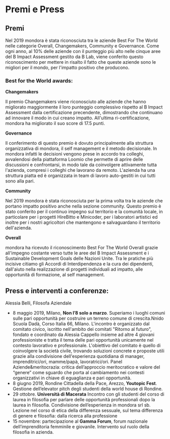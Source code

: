 # Premi e Press

## Premi

Nel 2019 mondora è stata riconosciuta tra le aziende Best For The World nelle categorie Overall, Changemakers, Community e Governance. Come ogni anno, al 10% delle aziende con il punteggio più alto nelle cinque aree del B Impact Assessment gestito da B Lab, viene conferito questo riconoscimento per mettere in risalto il fatto che queste aziende sono le migliori per il mondo, per l'impatto positivo che producono.

### Best for the World awards:

**Changemakers**

Il premio Changemakers viene riconosciuto alle aziende che hanno migliorato maggiormente il loro punteggio complessivo rispetto al B Impact Assessment dalla certificazione precendente, dimostrando che continuano ad innovare il modo in cui creano impatto. All'ultima ri-certificazione, mondora ha migliorato il suo score di 17.5 punti.

**Governance**

Il conferimento di questo premio è dovuto principalmente alla struttura organizzativa di mondora, il self management e il metodo decisionale. In mondora infatti le decisioni vengono prese in accordo tra colleghi, avvalendosi della piattaforma Loomio che permette di aprire delle discussioni e confrontarsi, in modo tale da coinvolgere attivamente tutta l'azienda, compresi i colleghi che lavorano da remoto. L'azienda ha una struttura piatta ed è organizzata in team di lavoro auto-gestiti in cui tutti sono alla pari.

**Community**

Nel 2019 mondora è stata riconosciuta per la prima volta tra le aziende che portano impatto positivo anche nella sezione community. Questo premio è stato conferito per il continuo impegno sul territorio e la comunità locale, in particolare per i progetti HireBitto e Minicoder, per i laboratori artistici ed inoltre per i nostri agricoltori che mantengono e salvaguardano il territorio dell'azienda.

**Overall**

mondora ha ricevuto il riconoscimento Best For The World Overall grazie all'impegno costante verso tutte le aree del B Impact Assessment e i Sustainable Development Goals delle Nazioni Unite. Tra le pratiche più incisive citiamo gli Accordi di Interdipendenza e la cura dei dipendenti, dall'aiuto nella realizzazione di progetti individuali ad impatto, alle opportunità di formazione, al self management.

## Press e interventi a conferenze:

Alessia Belli, Filosofa Aziendale

* 8 maggio 2019, Milano, **Non l’8 solo a marzo**. Superiamo i luoghi comuni sulle pari opportunità per costruire un terreno comune di crescita.Nnido Scuola Dadà, Corso Italia 66, Milano. L'incontro è organizzato dal comitato civico, iscritto nell'ambito dei comitati "Ritorno al futuro", fondato e coordinato da Alessia Cappello insieme ad altre 4 giovani professioniste e tratta il tema delle pari opportunità unicamente nel contesto lavorativo e professionale. L'obiettivo del comitato è quello di coinvolgere la società civile, trovando soluzioni concrete e proposte utili grazie alla condivisione dell'esperienza quotidiana di manager, imprenditrici/ori, mamme/papà, lavoratrici/ori. Panel Aziende&meritocrazia: critica dell’approccio meritocratico e valore del “genere” come sguardo che porta al cambiamento nei contesti organizzativi in chiave di eguaglianza e pari opportunità.
* 8 giugno 2019, Rondine Cittadella della Pace, Arezzo, **Youtopic Fest**. Gestione dell’elevator pitch degli studenti della world house di Rondine.
* 29 ottobre. **Università di Macerata**
Incontro con gli studenti del corso di laurea in filosofia per parlare delle opportunità professionali dopo la laurea in filosofia. Condivisione dell’esperienza in mondora srl sb.
Lezione nel corso di etica della differenza sessuale, sul tema differenza di genere e filosofia: dalla ricerca alla professione
* 15 novembre: partecipazione al **Gamma Forum**, forum nazionale dell’imprenditoria femminile e giovanile. Intervento sul ruolo della filosofia in azienda.


